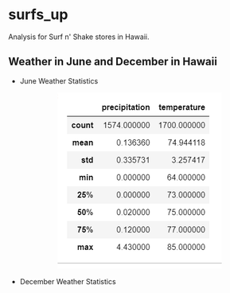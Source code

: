 # surfs_up

Analysis for Surf n' Shake stores in Hawaii.

## Weather in June and December in Hawaii
- June Weather Statistics
      <p align="center">
     <img src="https://github.com/karenmxm/surfs_up/blob/master/June.png">
     </p>
- December Weather Statistics
